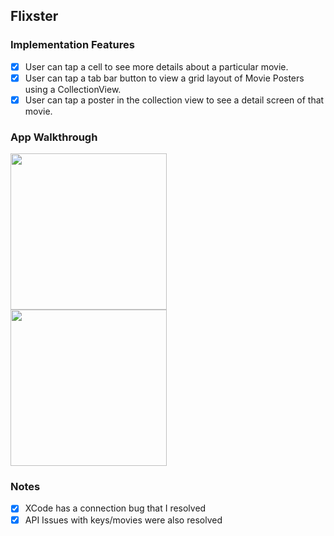 ## Flixster

### Implementation Features
- [x] User can tap a cell to see more details about a particular movie.
- [x] User can tap a tab bar button to view a grid layout of Movie Posters using a CollectionView.
- [x] User can tap a poster in the collection view to see a detail screen of that movie.

### App Walkthrough
<img src="http://g.recordit.co/TPwVsXBdD8.gif" width=250><br>
<img src="http://g.recordit.co/WHfoR5mG3L.gif" width=250><br>

### Notes
- [x] XCode has a connection bug that I resolved
- [x] API Issues with keys/movies were also resolved
